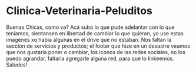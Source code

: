 # Clinica-Veterinaria-Peluditos

Buenas Chicas, como va?
Acá subo lo que pude adelantar con lo que teniamos, sientansen en libertad de cambiar lo que quieran, yo use estas imagenes xq habia algunas en el drive que no estaban.
Nos faltan la seccion de servicios y productos; el footer que hize en un desastre veamos que nos gustaria poner o cambiar, los iconos de las redes sociales, no los puedo agrandar,
faltaria agregarle alguna red, para que lo linkeemos.
Saludos!
